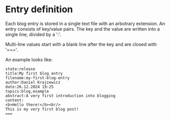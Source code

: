 # Entry definition

Each blog entry is stored in a single text file with an arbotrary extension. An entry consists of key/value pairs. The key and the value are written into a single line, divided by a ':'.

Multi-line values start with a blank line after the key and are closed with '==='.

An example looks like:

```
state:release
title:My first blog entry
filename:my-first-blog-entry
author:Daniel Krajzewicz
date:26.12.2024 19:25
topics:blog,example
abstract:A very first introduction into blogging
content:
<b>Hello there!</b><br/>
This is my very first blog post!
===
```
